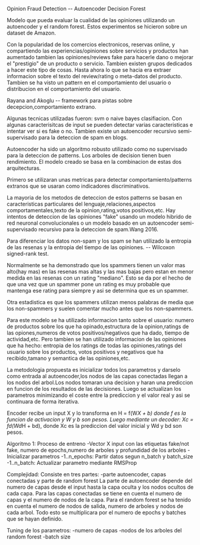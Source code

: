 Opinion Fraud Detection -- Autoencoder Decision Forest

Modelo que pueda evaluar la cualidad de las opiniones utilizando un autoencoder y el random forest.
Estos experimentos se hicieron sobre un dataset de Amazon.

Con la popularidad de los comercios electronicos, reservas online, y compartiendo las experiencias/opiniones sobre servicios y productos han aumentado tambien las opiniones/reviews fake para hacerle dano o mejorar el "prestigio" de un producto o servicio.
Tambien existen grupos dedicados a hacer este tipo de cosas.
Hasta ahora lo que se hacia era extraer informacion sobre el texto del review/rating o meta-datos del producto.
Tambien se ha visto un pattern en el comportamiento del usuario o distribucion en el comportamiento del usuario.

Rayana and Akoglu -- framework para pistas sobre decepcion,comportamiento extrano.

Algunas tecnicas utilizadas fueron: svm o naive bayes clasifiacion. 
Con algunas caracterisitcas de input se pueden detectar varias caracteristicas e intentar ver si es fake o no.
Tambien existe un autoencoder recursivo semi-supervisado para la deteccion de spam en blogs.

Autoencoder ha sido un algoritmo robusto utilizado como no supervisado para la deteccion de patterns.
Los arboles de decision tienen buen rendimiento.
El modelo creado se basa en la combinacion de estas dos arquitecturas.

Primero se utilizaran unas metricas para detectar comportamiento/patterns extranos que se usaran como indicadores discriminativos.

La mayoria de los metodos de deteccion de estos patterns se basan en caracteristicas particulares del lenguaje,relaciones,aspectos comportamentales,texto de la opinion,rating,votos positivos,etc.
Hay intentos de deteccion de las opiniones "fake" usando un modelo hibrido de red neuronal convolucionales o un modelo basado en un autoencoder semi-supervisado recursivo para la deteccion de spam.Wang 2016.

Para diferenciar los datos non-spam y los spam se han utilizado la entropia de las resenas y la entropia del tiempo de las opiniones. -- Wilcoxon signed-rank test.

Normalmente se ha demonstrado que los spammers tienen un valor mas alto(hay mas) en las resenas mas altas y las mas bajas pero estan en menor medida en las resenas con un rating "mediano".
Esto se da por el hecho de que una vez que un spammer pone un rating es muy probable que mantenga ese rating para siempre y asi se determina que es un spammer.

Otra estadistica es que los spammers utilizan menos palabras de media que los non-spammers y suelen comentar mucho antes que los non-spammers.

Para este modelo se ha utilizado informacion tanto sobre el usuario: numero de productos sobre los que ha opinado,estructura de la opinion,ratings de las opiones,numeros de votos positivos/negativos que ha dado, tiempo de actividad,etc. Pero tambien se han utilizado informacion de las opiniones que ha hecho: entropia de los ratings de todas las opiniones,ratings del usuario sobre los productos, votos positivos y negativos que ha recibido,tamano y semantica de las opiniones,etc.

La metodologia propuesta es inicializar todos los parametros y darselo como entrada al autoencoder,los nodos de las capas conectadas llegan a los nodos del arbol.Los nodos tomaran una decision y haran una prediccion en funcion de los resultados de las decisiones.
Luego se actualizan los parametros minimizando el coste entre la prediccion y el valor real y asi se continuara de forma iterativa.

Encoder recibe un input X y lo transforma en H = f(W*X + b)
donde f es la funcion de activacion y W y b son pesos.
Luego mediante un decoder: Xc = fd(Wd*H + bd), donde Xc es  la prediccion del valor inicial y Wd y bd son pesos.

Algoritmo 1: Proceso de entreno
    -Vector X input con las etiquetas fake/not fake, numero de epochs,numero de arboles y profundidad de los arboles
    -Inicializar parametros
    -1..n_epochs: Partir datos segun n_batch y batch_size
    -1..n_batch: Actualizar parametro mediante RMSProp

Complejidad:
    Consiste en tres partes:
        -parte autoencoder, capas conectadas y parte de random forest
        La parte de autoencoder depende del numero de capas desde el input hasta la capa oculta y los nodos ocultos de cada capa. Para las capas conectadas se tiene en cuenta el numero de capas y el numero de nodos de la capa.
        Para el random forest se ha tenido en cuenta el numero de nodos de salida, numero de arboles y nodos de cada arbol.
        Todo esto se multiplicara por el numero de epochs y batches que se hayan definido.

Tuning de los parametros:
    -numero de capas
    -nodos de los arboles del random forest
    -batch size
